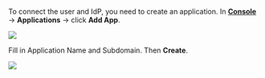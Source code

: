 
To connect the user and IdP, you need to create an application. In [**Console**](https://console.authing.cn) -> **Applications** -> click **Add App**.

![](~@imagesZhCn/integration/ali-cloud/1-4.jpg)

Fill in Application Name and Subdomain. Then **Create**.

![](~@imagesZhCn/integration/ali-cloud/1-5.jpg)
